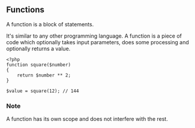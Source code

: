 ## Functions

A function is a block of statements.

It's similar to any other programming language.
A function is a piece of code which optionally takes input parameters,
does some processing and optionally returns a value.

```
<?php
function square($number)
{
    return $number ** 2;
}

$value = square(12); // 144
```

### Note

A function has its own scope and does not interfere with the rest.